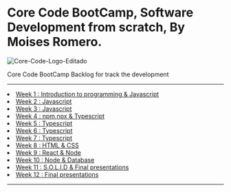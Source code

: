 # Core Code BootCamp, Software Development from scratch, By Moises Romero.

![Core-Code-Logo-Editado](https://user-images.githubusercontent.com/40069878/148991261-6cc704fc-dd51-45fa-818b-b13aa87a0be5.png)

Core Code BootCamp Backlog for track the development
<hr>
<li><a href="src/week1/Readme.md" title="Goto Week 1">Week 1 : Introduction to programming & Javascript</a></li>
<li><a href="src/week2/Readme.md" title="Goto Week 2">Week 2 : Javascript</a></li>
<li><a href="src/week3/Readme.md" title="Goto Week 3">Week 3 : Javascript</a></li>
<li><a href="src/week4/Readme.md" title="Goto Week 4">Week 4 : npm,npx & Typescript</a></li>
<li><a href="src/week5/Readme.md" title="Goto Week 5">Week 5 : Typescript</a></li>
<li><a href="src/week6/Readme.md" title="Goto Week 6">Week 6 : Typescript</a></li>
<li><a href="src/week7/Readme.md" title="Goto Week 7">Week 7 : Typescript</a></li>
<li><a href="src/Week%208/Readme.md" title="Goto Week 8">Week 8 : HTML & CSS</a></li>
<li><a href="src/week9/Readme.md" title="Goto Week 9">Week 9 : React & Node</a></li>
<li><a href="src/week10/Readme.md" title="Goto Week 10">Week 10 : Node & Database</a></li>
<li><a href="src/week11/Readme.md" title="Goto Week 11">Week 11 : S.O.L.I.D & Final presentations</a></li>
<li><a href="src/week12/Readme.md" title="Goto Week 12">Week 12 : Final presentations</a></li>
<hr>
